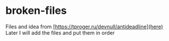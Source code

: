 # broken-files
Files and idea from [https://tproger.ru/devnull/antideadline](here)  
Later I will add the files and put them in order
